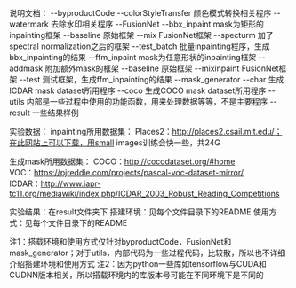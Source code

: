 说明文档：
--byproductCode
    --colorStyleTransfer    颜色模式转换相关程序
    --watermark             去除水印相关程序
--FusionNet
    --bbx_inpaint           mask为矩形的inpainting框架
        --baseline          原始框架
        --mix               FusionNet框架
        --specturm          加了spectral normalization之后的框架
        --test_batch        批量inpainting程序，生成bbx_inpainting的结果
    --ffm_inpaint           mask为任意形状的inpainting框架
        --addmask           附加额外mask的框架
        --baseline          原始框架
        --mixinpaint        FusionNet框架
        --test              测试框架，生成ffm_inpainting的结果
--mask_generator
        --char              生成ICDAR mask dataset所用程序
        --coco              生成COCO mask dataset所用程序
--utils                     内部是一些过程中使用的功能函数，用来处理数据等等，不是主要程序
--result                    一些结果样例



实验数据：
inpainting所用数据集：
Places2：http://places2.csail.mit.edu/；在此网站上可以下载，用small images训练会快一些，共24G

生成mask所用数据集：
COCO：http://cocodataset.org/#home  
VOC：https://pjreddie.com/projects/pascal-voc-dataset-mirror/   
ICDAR：http://www.iapr-tc11.org/mediawiki/index.php/ICDAR_2003_Robust_Reading_Competitions



实验结果：在result文件夹下
搭建环境：见每个文件目录下的README
使用方式：见每个文件目录下的README


注1：搭载环境和使用方式仅针对byproductCode，FusionNet和mask_generator；对于utils，内部代码为一些过程代码，比较散，所以也不详细介绍搭建环境和使用方式
注2：因为python一些库如tensorflow与CUDA和CUDNN版本相关，所以搭载环境内的库版本号可能在不同环境下是不同的